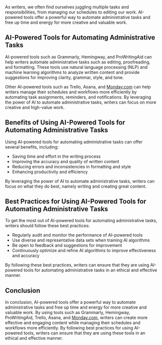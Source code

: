 

As writers, we often find ourselves juggling multiple tasks and responsibilities, from managing our schedules to editing our work. AI-powered tools offer a powerful way to automate administrative tasks and free up time and energy for more creative and valuable work.

AI-Powered Tools for Automating Administrative Tasks
----------------------------------------------------

AI-powered tools such as Grammarly, Hemingway, and ProWritingAid can help writers automate administrative tasks such as editing, proofreading, and formatting. These tools use natural language processing (NLP) and machine learning algorithms to analyze written content and provide suggestions for improving clarity, grammar, style, and tone.

Other AI-powered tools such as Trello, Asana, and [Monday.com](http://Monday.com) can help writers manage their schedules and workflows more efficiently by automating task assignments, reminders, and notifications. By leveraging the power of AI to automate administrative tasks, writers can focus on more creative and high-value work.

Benefits of Using AI-Powered Tools for Automating Administrative Tasks
----------------------------------------------------------------------

Using AI-powered tools for automating administrative tasks can offer several benefits, including:

* Saving time and effort in the writing process
* Improving the accuracy and quality of written content
* Reducing errors and inconsistencies in formatting and style
* Enhancing productivity and efficiency

By leveraging the power of AI to automate administrative tasks, writers can focus on what they do best, namely writing and creating great content.

Best Practices for Using AI-Powered Tools for Automating Administrative Tasks
-----------------------------------------------------------------------------

To get the most out of AI-powered tools for automating administrative tasks, writers should follow these best practices:

* Regularly audit and monitor the performance of AI-powered tools
* Use diverse and representative data sets when training AI algorithms
* Be open to feedback and suggestions for improvement
* Continuously optimize and refine AI algorithms to improve effectiveness and accuracy

By following these best practices, writers can ensure that they are using AI-powered tools for automating administrative tasks in an ethical and effective manner.

Conclusion
----------

In conclusion, AI-powered tools offer a powerful way to automate administrative tasks and free up time and energy for more creative and valuable work. By using tools such as Grammarly, Hemingway, ProWritingAid, Trello, Asana, and [Monday.com](http://Monday.com), writers can create more effective and engaging content while managing their schedules and workflows more efficiently. By following best practices for using AI-powered tools, writers can ensure that they are using these tools in an ethical and effective manner.
